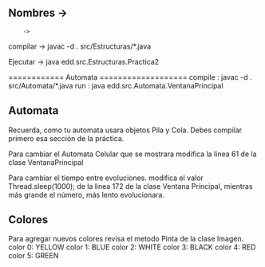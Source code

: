 ## Nombres ->
        ->

compilar -> javac -d . src/Estructuras/*.java

Ejecutar -> java edd.src.Estructuras.Practica2



============ Automata ===================
compile : javac -d . src/Automata/*.java
run : java edd.src.Automata.VentanaPrincipal



## Automata
Recuerda, como tu automata usara objetos Pila y Cola. Debes compilar primero esa sección de la práctica. 


Para cambiar el Automata Celular que se mostrara modifica la linea 61 de la clase VentanaPrincipal

Para cambiar el tiempo entre evoluciones. modifica el valor 
Thread.sleep(1000);
de la linea 172 de la clase Ventana Principal, mientras más grande el número, más lento evolucionara. 

## Colores
Para agregar nuevos colores revisa el metodo Pinta de la clase Imagen.
color 0: YELLOW
color 1: BLUE
color 2: WHITE
color 3: BLACK
color 4: RED
color 5: GREEN